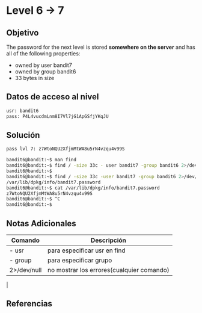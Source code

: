 # Level 6 -> 7

## Objetivo
The password for the next level is stored **somewhere on the server** and has all of the following properties:

- owned by user bandit7
- owned by group bandit6
- 33 bytes in size
## Datos de acceso al nivel
```bash
usr: bandit6
pass: P4L4vucdmLnm8I7Vl7jG1ApGSfjYKqJU
```
## Solución
``` bash
pass lvl 7: z7WtoNQU2XfjmMtWA8u5rN4vzqu4v99S

bandit6@bandit:~$ man find
bandit6@bandit:~$ find / -size 33c - user bandit7 -group bandit6 2>/dev/null
bandit6@bandit:~$
bandit6@bandit:~$ find / -size 33c -user bandit7 -group bandit6 2>/dev/null
/var/lib/dpkg/info/bandit7.password
bandit6@bandit:~$ cat /var/lib/dpkg/info/bandit7.password
z7WtoNQU2XfjmMtWA8u5rN4vzqu4v99S
bandit6@bandit:~$ ^C
bandit6@bandit:~$
```
## Notas Adicionales

| Comando  | Descripción | 
|------------|--------------|
|- usr | para especificar usr en find 
| - group | para especificar grupo |
| 2>/dev/null| no mostrar los errores(cualquier comando)
|

## Referencias 